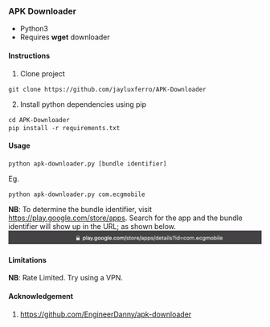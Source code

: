 ### APK Downloader
- Python3
- Requires **wget** downloader

#### Instructions
1. Clone project
```
git clone https://github.com/jayluxferro/APK-Downloader
```

2. Install python dependencies using pip
```
cd APK-Downloader
pip install -r requirements.txt
```

#### Usage
```
python apk-downloader.py [bundle identifier]
```
Eg.
```
python apk-downloader.py com.ecgmobile
```

**NB**: To determine the bundle identifier, visit https://play.google.com/store/apps. Search for the app and the bundle identifier will show up in the URL; as shown below.<br/>
<img src='img/bundle_identifier.png' />

#### Limitations
**NB**: Rate Limited. Try using a VPN.

#### Acknowledgement
1. https://github.com/EngineerDanny/apk-downloader
